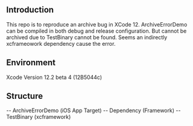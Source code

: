 ## Introduction

This repo is to reproduce an archive bug in XCode 12.
ArchiveErrorDemo can be compiled in both debug and release configuration.
But cannot be archived due to TestBinary cannot be found.
Seems an indirectly xcframeowork dependency cause the error.

## Environment

Xcode Version 12.2 beta 4 (12B5044c)

## Structure

-- ArchiveErrorDemo (iOS App Target)
    -- Dependency (Framework)
        -- TestBinary (xcframework)

